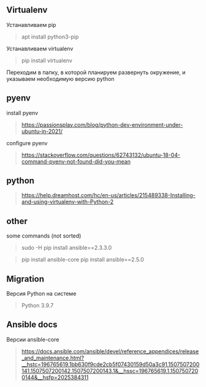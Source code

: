 ## Virtualenv
Устанавливаем pip
> apt install python3-pip

Устанавливаем virtualenv
> pip install virtualenv

Переходим в папку, в которой планируем развернуть окружение, и указываем необходимую версию python


## pyenv
install pyenv
> https://passionsplay.com/blog/python-dev-environment-under-ubuntu-in-2021/

configure pyenv
> https://stackoverflow.com/questions/62743132/ubuntu-18-04-command-pyenv-not-found-did-you-mean


## python
> https://help.dreamhost.com/hc/en-us/articles/215489338-Installing-and-using-virtualenv-with-Python-2

## other
some commands (not sorted)
> sudo -H pip install ansible==2.3.3.0

> pip install ansible-core
pip install ansible==2.5.0

## Migration 
Версия Python на системе
> Python 3.9.7

## Ansible docs

Версии ansible-core
> https://docs.ansible.com/ansible/devel/reference_appendices/release_and_maintenance.html?__hstc=196765619.1bb630f9cde2cb5f07430159d50a3c91.1507507200141.1507507200142.1507507200143.1&__hssc=196765619.1.1507507200144&__hsfp=2025384311

